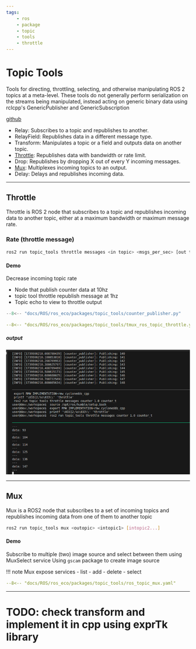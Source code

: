 ```yaml
---
tags:
    - ros
    - package
    - topic
    - tools
    - throttle
---
```


# Topic Tools
Tools for directing, throttling, selecting, and otherwise manipulating ROS 2 topics at a meta-level. These tools do not generally perform serialization on the streams being manipulated, instead acting on generic binary data using rclcpp's GenericPublisher and GenericSubscription

[github](https://github.com/ros-tooling/topic_tools)

- Relay: Subscribes to a topic and republishes to another.
- RelayField: Republishes data in a different message type.
- Transform: Manipulates a topic or a field and outputs data on another topic.
- [Throttle](#throttle): Republishes data with bandwidth or rate limit.
- Drop: Republishes by dropping X out of every Y incoming messages.
- [Mux](#mux): Multiplexes incoming topics to an output.
- Delay: Delays and republishes incoming data.

---

## Throttle
Throttle is ROS 2 node that subscribes to a topic and republishes incoming data to another topic, either at a maximum bandwidth or maximum message rate.

### Rate (throttle message)

```bash
ros2 run topic_tools throttle messages <in topic> <msgs_per_sec> [out topic]
```

#### Demo
Decrease incoming topic rate

- Node that publish counter data at 10hz
- topic tool throttle republish message at 1hz
- Topic echo to view to throttle output

```python title="counter_publisher.py"
--8<-- "docs/ROS/ros_eco/packages/topic_tools/counter_publisher.py"
```

```yaml title="topic_throttle.yaml"
--8<-- "docs/ROS/ros_eco/packages/topic_tools/tmux_ros_topic_throttle.yaml"
```

##### output

![alt text](images/throttle_rate.png)


---

## Mux

Mux is a ROS2 node that subscribes to a set of incoming topics and republishes incoming data from one of them to another topic

```bash
ros2 run topic_tools mux <outopic> <intopic1> [intopic2...]
```

#### Demo
Subscribe to multiple (two) image source and select between them using MuxSelect service
Using `gscam` package to create image source

!!! note Mux expose services
    - list
    - add
    - delete
    - select

```yaml title="topic_mux.yaml"
--8<-- "docs/ROS/ros_eco/packages/topic_tools/ros_topic_mux.yaml"
```
     
---

# TODO: check transform and implement it in cpp using exprTk library
